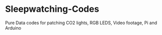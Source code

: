 # Sleepwatching-Codes

Pure Data codes for patching CO2 lights, RGB LEDS, Video footage, Pi and Arduino
